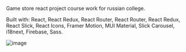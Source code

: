 Game store react project course work for russian college.

Built with: React, React Redux, React Router, React Router, React Redux, React Slick, React Icons, Framer Motion, MUI Material, Slick Carousel, i18next, Firebase, Sass.

![image](https://user-images.githubusercontent.com/123151833/236796611-a2fa4e7e-1c10-475f-892d-e2c2dd9e7ff6.png)
